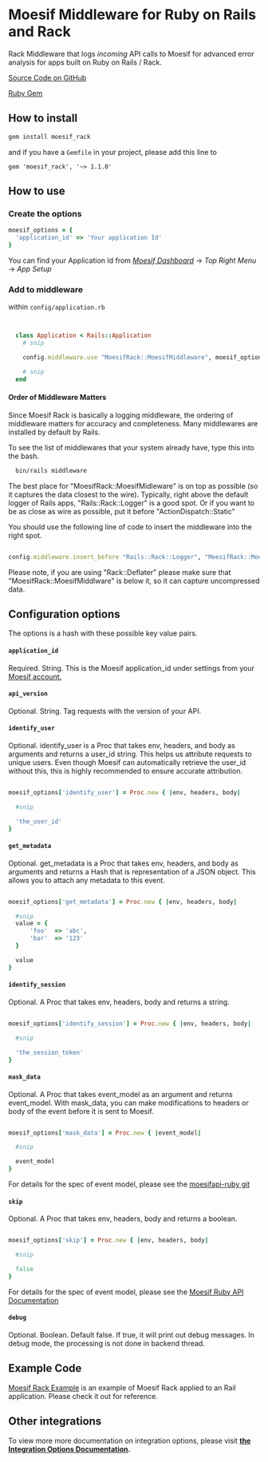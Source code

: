 # Moesif Middleware for Ruby on Rails and Rack

Rack Middleware that logs _incoming_ API calls to Moesif for advanced error analysis for apps built on Ruby on Rails / Rack.

[Source Code on GitHub](https://github.com/moesif/moesif-rack)

[Ruby Gem](https://rubygems.org/gems/moesif_rack)

## How to install

```bash
gem install moesif_rack
```

and if you have a `Gemfile` in your project, please add this line to

```
gem 'moesif_rack', '~> 1.1.0'

```

## How to use

### Create the options

```ruby
moesif_options = {
  'application_id' => 'Your application Id'
}
```

You can find your Application Id from [_Moesif Dashboard_](https://www.moesif.com/) -> _Top Right Menu_ -> _App Setup_

### Add to middleware

within `config/application.rb`

```ruby


  class Application < Rails::Application
    # snip

    config.middleware.use "MoesifRack::MoesifMiddleware", moesif_options

    # snip
  end

```

#### Order of Middleware Matters

Since Moesif Rack is basically a logging middleware, the ordering of middleware matters for accuracy and completeness.
Many middlewares are installed by default by Rails.

To see the list of middlewares that your system already have, type this into the bash.

```bash
  bin/rails middleware
```

The best place for "MoesifRack::MoesifMidleware" is on top as possible (so it captures the data closest to the wire).
Typically, right above the default logger of Rails apps, "Rails::Rack::Logger" is a good spot.
Or if you want to be as close as wire as possible, put it before "ActionDispatch::Static"

You should use the following line of code to insert the middleware into the right spot.

```ruby

config.middleware.insert_before "Rails::Rack::Logger", "MoesifRack::MoesifMiddleware", moesif_options

```

Please note, if you are using "Rack::Deflater" please make sure that "MoesifRack::MoesifMiddlware"
is below it, so it can capture uncompressed data.


## Configuration options

The options is a hash with these possible key value pairs.

#### __`application_id`__

Required. String. This is the Moesif application_id under settings
from your [Moesif account.](https://www.moesif.com)


#### __`api_version`__

Optional. String. Tag requests with the version of your API.


#### __`identify_user`__

Optional.
identify_user is a Proc that takes env, headers, and body as arguments and returns a user_id string. This helps us attribute requests to unique users. Even though Moesif can automatically retrieve the user_id without this, this is highly recommended to ensure accurate attribution.

```ruby

moesif_options['identify_user'] = Proc.new { |env, headers, body|

  #snip

  'the_user_id'
}

```

#### __`get_metadata`__

Optional.
get_metadata is a Proc that takes env, headers, and body as arguments and returns a Hash that is
representation of a JSON object. This allows you to attach any
metadata to this event.

```ruby

moesif_options['get_metadata'] = Proc.new { |env, headers, body|

  #snip
  value = {
      'foo'  => 'abc',
      'bar'  => '123'
  }

  value
}
```

#### __`identify_session`__

Optional. A Proc that takes env, headers, body and returns a string.

```ruby

moesif_options['identify_session'] = Proc.new { |env, headers, body|

  #snip

  'the_session_token'
}

```

#### __`mask_data`__

Optional. A Proc that takes event_model as an argument and returns event_model.
With mask_data, you can make modifications to headers or body of the event before it is sent to Moesif.

```ruby

moesif_options['mask_data'] = Proc.new { |event_model|

  #snip

  event_model
}

```

For details for the spec of event model, please see the [moesifapi-ruby git](https://github.com/Moesif/moesifapi-ruby)

#### __`skip`__

Optional. A Proc that takes env, headers, body and returns a boolean.

```ruby

moesif_options['skip'] = Proc.new { |env, headers, body|

  #snip

  false
}

```

For details for the spec of event model, please see the [Moesif Ruby API Documentation](https://www.moesif.com/docs/api?ruby)


#### __`debug`__

Optional. Boolean. Default false. If true, it will print out debug messages. In debug mode, the processing is not done in backend thread.

## Example Code

[Moesif Rack Example](https://github.com/Moesif/moesif-rack-example) is an
example of Moesif Rack applied to an Rail application. Please check it out
for reference.

## Other integrations

To view more more documentation on integration options, please visit __[the Integration Options Documentation](https://www.moesif.com/docs/getting-started/integration-options/).__
